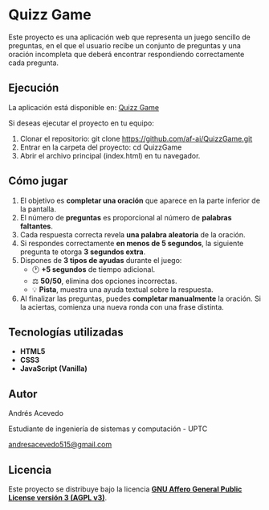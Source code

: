 # Quizz Game
Este proyecto es una aplicación web que representa un juego sencillo de preguntas, en el que el usuario recibe un conjunto de preguntas y una oración incompleta que deberá encontrar respondiendo correctamente cada pregunta.

## Ejecución
La aplicación está disponible en: [Quizz Game](https://af-ai.github.io/QuizzGame/)

Si deseas ejecutar el proyecto en tu equipo:

1. Clonar el repositorio:
   git clone https://github.com/af-ai/QuizzGame.git
2. Entrar en la carpeta del proyecto:
   cd QuizzGame
3. Abrir el archivo principal (index.html) en tu navegador.

## Cómo jugar

1. El objetivo es **completar una oración** que aparece en la parte inferior de la pantalla.  
2. El número de **preguntas** es proporcional al número de **palabras faltantes**.  
3. Cada respuesta correcta revela **una palabra aleatoria** de la oración.  
4. Si respondes correctamente **en menos de 5 segundos**, la siguiente pregunta te otorga **3 segundos extra**.  
5. Dispones de **3 tipos de ayudas** durante el juego:
   - 🕐 **+5 segundos** de tiempo adicional.  
   - ⚖️ **50/50**, elimina dos opciones incorrectas.  
   - 💡 **Pista**, muestra una ayuda textual sobre la respuesta.
6. Al finalizar las preguntas, puedes **completar manualmente** la oración. Si la aciertas, comienza una nueva ronda con una frase distinta.

## Tecnologías utilizadas
- **HTML5**
- **CSS3**
- **JavaScript (Vanilla)**

## Autor
   Andrés Acevedo

   Estudiante de ingeniería de sistemas y computación - UPTC
   
   andresacevedo515@gmail.com

## Licencia
Este proyecto se distribuye bajo la licencia [**GNU Affero General Public License versión 3 (AGPL v3)**](https://www.gnu.org/licenses/agpl-3.0.html).